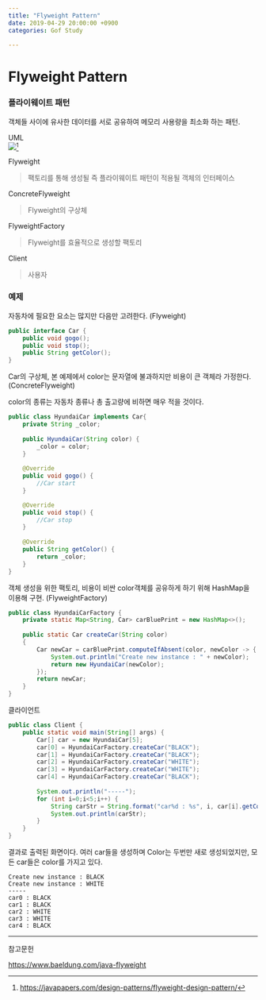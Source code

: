```yaml
---
title: "Flyweight Pattern"
date: 2019-04-29 20:00:00 +0900
categories: Gof Study

---
```




# Flyweight Pattern

### 플라이웨이트 패턴

 객체들 사이에 유사한 데이터를 서로 공유하여 메모리 사용량을 최소화 하는 패턴.

UML  
![](https://studyteamthree.github.io/GofStudy/assets/img/flyweight_diagram.png)[^1]  

[^1]: <https://javapapers.com/design-patterns/flyweight-design-pattern/>



Flyweight

> 팩토리를 통해 생성될 즉 플라이웨이트 패턴이 적용될 객체의 인터페이스

ConcreteFlyweight

> Flyweight의 구상체

FlyweightFactory

> Flyweight를 효율적으로 생성할 팩토리

Client

> 사용자

### 예제

자동차에 필요한 요소는 많지만 다음만 고려한다. (Flyweight)

```java
public interface Car {
	public void gogo();
	public void stop();
	public String getColor();	
}
```

Car의 구상체, 본 예제에서 color는 문자열에 불과하지만 비용이 큰 객체라 가정한다.(ConcreteFlyweight)

color의 종류는 자동차 종류나 총 출고량에 비하면 매우 적을 것이다.

```java
public class HyundaiCar implements Car{
	private String _color;
	
	public HyundaiCar(String color) {
		_color = color;
	}
	
	@Override
	public void gogo() {
		//Car start		
	}

	@Override
	public void stop() {
		//Car stop		
	}
	
	@Override
	public String getColor() {		
		return _color;
	}
}
```

객체 생성을 위한 팩토리, 비용이 비싼 color객체를 공유하게 하기 위해 HashMap을 이용해 구현. (FlyweightFactory)

```java
public class HyundaiCarFactory {
	private static Map<String, Car> carBluePrint = new HashMap<>();
	
	public static Car createCar(String color)
	{
		Car newCar = carBluePrint.computeIfAbsent(color, newColor -> {
			System.out.println("Create new instance : " + newColor);
			return new HyundaiCar(newColor);
		});
		return newCar;
	}
}
```

클라이언트

```java
public class Client {
	public static void main(String[] args) {				
		Car[] car = new HyundaiCar[5];
		car[0] = HyundaiCarFactory.createCar("BLACK");
		car[1] = HyundaiCarFactory.createCar("BLACK");
		car[2] = HyundaiCarFactory.createCar("WHITE");
		car[3] = HyundaiCarFactory.createCar("WHITE");
		car[4] = HyundaiCarFactory.createCar("BLACK");
		
		System.out.println("-----");
		for (int i=0;i<5;i++) {
			String carStr = String.format("car%d : %s", i, car[i].getColor());
			System.out.println(carStr);
		}
	}
}
```

결과로 출력된 화면이다. 여러 car들을 생성하며 Color는 두번만 새로 생성되었지만, 모든 car들은 color를 가지고 있다.

```
Create new instance : BLACK
Create new instance : WHITE
-----
car0 : BLACK
car1 : BLACK
car2 : WHITE
car3 : WHITE
car4 : BLACK
```

------

참고문헌

<https://www.baeldung.com/java-flyweight>
